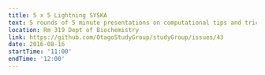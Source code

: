 ```yaml
---
title: 5 x 5 Lightning SYSKA
text: 5 rounds of 5 minute presentations on computational tips and tricks
location: Rm 319 Dept of Biochemistry
link: https://github.com/OtagoStudyGroup/studyGroup/issues/43
date: 2016-08-16
startTime: '11:00'
endTime: '12:00'
---
```

